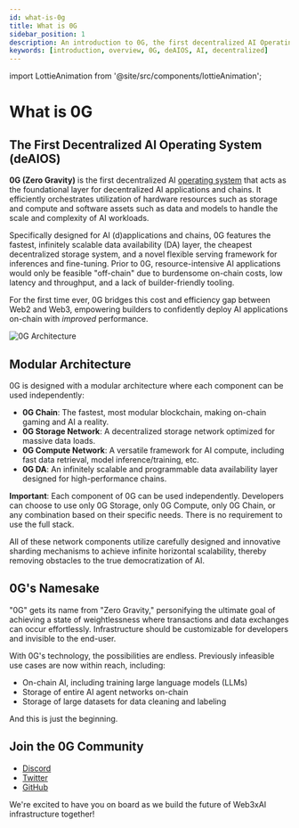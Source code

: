 ```yaml
---
id: what-is-0g
title: What is 0G
sidebar_position: 1
description: An introduction to 0G, the first decentralized AI Operating System (deAIOS)
keywords: [introduction, overview, 0G, deAIOS, AI, decentralized]
---
```


import LottieAnimation from '@site/src/components/lottieAnimation';

# What is 0G

## The First Decentralized AI Operating System (deAIOS)

**0G (Zero Gravity)** is the first decentralized AI [operating system](https://edu.gcfglobal.org/en/computerbasics/understanding-operating-systems/1/) that acts as the foundational layer for decentralized AI applications and chains. It efficiently orchestrates utilization of hardware resources such as storage and compute and software assets such as data and models to handle the scale and complexity of AI workloads.

Specifically designed for AI (d)applications and chains, 0G features the fastest, infinitely scalable data availability (DA) layer, the cheapest decentralized storage system, and a novel flexible serving framework for inferences and fine-tuning. Prior to 0G, resource-intensive AI applications would only be feasible "off-chain" due to burdensome on-chain costs, low latency and throughput, and a lack of builder-friendly tooling.

For the first time ever, 0G bridges this cost and efficiency gap between Web2 and Web3, empowering builders to confidently deploy AI applications on-chain with _improved_ performance.

<div style={{textAlign: 'center'}}>
  <img src="/img/0g-architecture.png" alt="0G Architecture" style={{maxWidth: '100%'}} />
</div>

## Modular Architecture

0G is designed with a modular architecture where each component can be used independently:

- **0G Chain**: The fastest, most modular blockchain, making on-chain gaming and AI a reality.
- **0G Storage Network**: A decentralized storage network optimized for massive data loads.
- **0G Compute Network**: A versatile framework for AI compute, including fast data retrieval, model inference/training, etc.
- **0G DA**: An infinitely scalable and programmable data availability layer designed for high-performance chains.

**Important**: Each component of 0G can be used independently. Developers can choose to use only 0G Storage, only 0G Compute, only 0G Chain, or any combination based on their specific needs. There is no requirement to use the full stack.

All of these network components utilize carefully designed and innovative sharding mechanisms to achieve infinite horizontal scalability, thereby removing obstacles to the true democratization of AI.

## 0G's Namesake

"0G" gets its name from "Zero Gravity," personifying the ultimate goal of achieving a state of weightlessness where transactions and data exchanges can occur effortlessly. Infrastructure should be customizable for developers and invisible to the end-user.

With 0G's technology, the possibilities are endless. Previously infeasible use cases are now within reach, including:

- On-chain AI, including training large language models (LLMs)
- Storage of entire AI agent networks on-chain
- Storage of large datasets for data cleaning and labeling

And this is just the beginning.

## Join the 0G Community

- [Discord](https://discord.gg/0gLabs)
- [Twitter](https://twitter.com/0g_Labs)
- [GitHub](https://github.com/0G-Labs/0g-docs)

We're excited to have you on board as we build the future of Web3xAI infrastructure together!

<LottieAnimation />